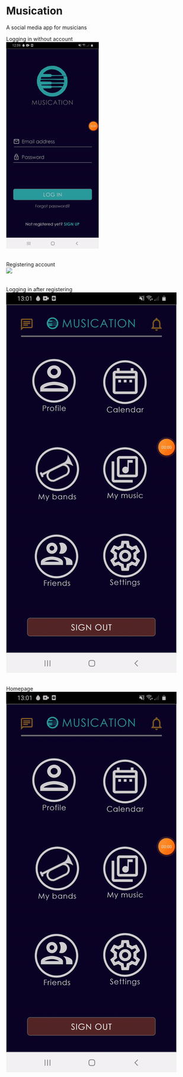 # Musication
A social media app for musicians


Logging in without account <br>
<img src="login_fail_gif.gif" width="250">
<br><br>

Registering account <br>
![](musication_register_gif.gif)
<br><br>

Logging in after registering <br>
![](login_success_gif.gif)
<br><br>

Homepage <br>
![](musication_home_gif.gif)

